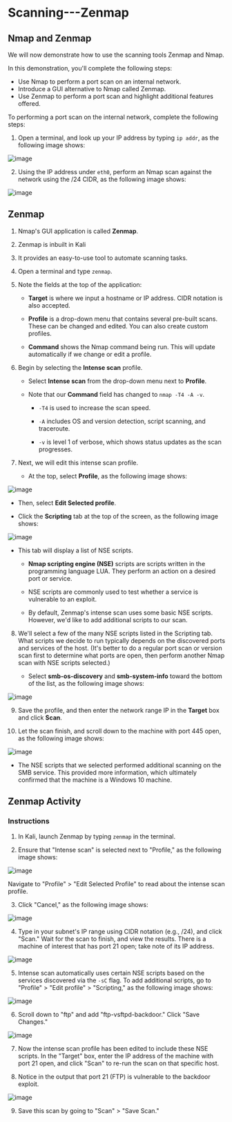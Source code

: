 # Scanning---Zenmap

## Nmap and Zenmap

We will now demonstrate how to use the scanning tools Zenmap and Nmap.

In this demonstration, you'll complete the following steps:
  - Use Nmap to perform a port scan on an internal network.
  - Introduce a GUI alternative to Nmap called Zenmap. 
  - Use Zenmap to perform a port scan and highlight additional features offered. 

To performing a port scan on the internal network, complete the following steps:

1. Open a terminal, and look up your IP address by typing `ip addr`, as the following image shows:
	
![image](https://user-images.githubusercontent.com/118358126/202978726-7f11d44f-e395-4899-83d3-3f2f47e0d2d3.png)
	
2. Using the IP address under `eth0`, perform an Nmap scan against the network using the /24 CIDR, as the following image shows:
	
![image](https://user-images.githubusercontent.com/118358126/202979528-54d97e99-ed24-492c-bf24-63ca2fa653aa.png)

## Zenmap

1. Nmap's GUI application is called **Zenmap**. 

2. Zenmap is inbuilt in Kali

3. It provides an easy-to-use tool to automate scanning tasks.

4. Open a terminal and type `zenmap`.

5. Note the fields at the top of the application: 

    - **Target** is where we input a hostname or IP address. CIDR notation is also accepted.

    - **Profile** is a drop-down menu that contains several pre-built scans. These can be changed and edited. You can also create custom profiles. 

    - **Command** shows the Nmap command being run. This will update automatically if we change or edit a profile.

6. Begin by selecting the **Intense scan** profile.

    - Select **Intense scan** from the drop-down menu next to **Profile**.

    - Note that our **Command** field has changed to `nmap -T4 -A -v`. 

       - `-T4` is used to increase the scan speed. 

       - `-A` includes OS and version detection, script scanning, and traceroute.

       - `-v` is level 1 of verbose, which shows status updates as the scan progresses.

7. Next, we will edit this intense scan profile.

    - At the top, select **Profile**, as the following image shows:

![image](https://user-images.githubusercontent.com/118358126/202980292-c9e9bfc6-f28e-4f38-9740-4967bebdfb3a.png)

- Then, select **Edit Selected profile**.

- Click the **Scripting** tab at the top of the screen, as the following image shows:

![image](https://user-images.githubusercontent.com/118358126/202980471-9c368dbe-1ac5-43f7-8194-ede04c6d01e7.png)

   - This tab will display a list of NSE scripts. 

      - **Nmap scripting engine (NSE)** scripts are scripts written in the programming language LUA. They perform an action on a desired port or service. 

      - NSE scripts are commonly used to test whether a service is vulnerable to an exploit. 

      - By default, Zenmap's intense scan uses some basic NSE scripts. However, we'd like to add additional scripts to our scan.

8. We'll select a few of the many NSE scripts listed in the Scripting tab. What scripts we decide to run typically depends on the discovered ports and services of the host. (It's better to do a regular port scan or version scan first to determine what ports are open, then perform another Nmap scan with NSE scripts selected.)

    - Select **smb-os-discovery** and **smb-system-info** toward the bottom of the list, as the following image shows:

![image](https://user-images.githubusercontent.com/118358126/202980906-374d9a82-431c-4f48-ad3e-83785d3b519d.png)

9. Save the profile, and then enter the network range IP in the **Target** box and click **Scan**.

10. Let the scan finish, and scroll down to the machine with port 445 open, as the following image shows:

![image](https://user-images.githubusercontent.com/118358126/202981155-1f7b3fca-683e-4589-9956-255191e2e75d.png)

- The NSE scripts that we selected performed additional scanning on the SMB service. This provided more information, which ultimately confirmed that the machine is a Windows 10 machine.


## Zenmap Activity

### Instructions

1. In Kali, launch Zenmap by typing `zenmap` in the terminal.

2. Ensure that "Intense scan" is selected next to "Profile," as the following image shows:

![image](https://user-images.githubusercontent.com/118358126/202982172-67ff25c4-1f0a-4485-a8d8-b463a74cd312.png)

Navigate to "Profile" > "Edit Selected Profile" to read about the intense scan profile.

3. Click "Cancel," as the following image shows:

![image](https://user-images.githubusercontent.com/118358126/202982257-ca4c82c0-ea8e-41e6-bca0-bd12d60b9ab5.png)

4. Type in your subnet's IP range using CIDR notation (e.g., /24), and click "Scan." Wait for the scan to finish, and view the results. There is a machine of interest that has port 21 open; take note of its IP address.

![image](https://user-images.githubusercontent.com/118358126/202988080-f0837093-b51e-4f2b-8bac-1951ed19ab56.png)

5. Intense scan automatically uses certain NSE scripts based on the services discovered via the `-sC` flag. To add additional scripts, go to "Profile" > "Edit profile" > "Scripting," as the following image shows:

![image](https://user-images.githubusercontent.com/118358126/202982356-8c1d20f6-38ea-4786-9a75-cf7f127fb13d.png)

6. Scroll down to "ftp" and add "ftp-vsftpd-backdoor." Click "Save Changes." 

![image](https://user-images.githubusercontent.com/118358126/202982622-8bc6d426-2176-4538-862c-9f81e6bd7ac9.png)

7. Now the intense scan profile has been edited to include these NSE scripts. In the "Target" box, enter the IP address of the machine with port 21 open, and click "Scan" to re-run the scan on that specific host.

8. Notice in the output that port 21 (FTP) is vulnerable to the backdoor exploit.

![image](https://user-images.githubusercontent.com/118358126/202988236-1edce147-d662-42ff-a431-b8684afda520.png)

9. Save this scan by going to "Scan" > "Save Scan."
